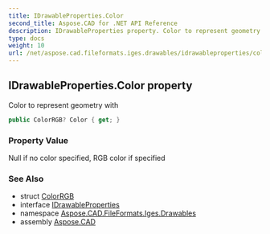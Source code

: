 ```yaml
---
title: IDrawableProperties.Color
second_title: Aspose.CAD for .NET API Reference
description: IDrawableProperties property. Color to represent geometry with
type: docs
weight: 10
url: /net/aspose.cad.fileformats.iges.drawables/idrawableproperties/color/
---
```

## IDrawableProperties.Color property

Color to represent geometry with

```csharp
public ColorRGB? Color { get; }
```

### Property Value

Null if no color specified, RGB color if specified

### See Also

* struct [ColorRGB](../../../aspose.cad.fileformats.iges.commondefinitions/colorrgb/)
* interface [IDrawableProperties](../)
* namespace [Aspose.CAD.FileFormats.Iges.Drawables](../../idrawableproperties/)
* assembly [Aspose.CAD](../../../)


